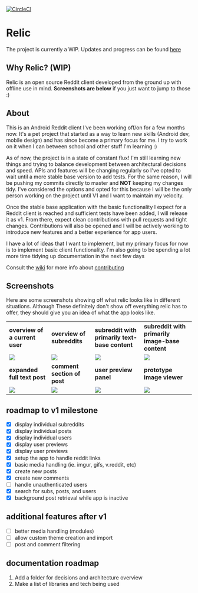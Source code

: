 [![CircleCI](https://circleci.com/gh/boiledbuns/Relic.svg?style=svg)](https://circleci.com/gh/boiledbuns/Relic)
# Relic

The project is currently a WIP. Updates and progress can be found [here](./docs/updates.md)

## Why Relic? (WIP)

Relic is an open source Reddit client developed from the ground up with offline use in mind. **Screenshots are below** if you just want to jump to those :)


## About

This is an Android Reddit client I've been working off/on for a few months now. It's a pet project that started as a way to learn new skills (Android dev, mobile design) and has since become a primary focus for me. I try to work on it when I can between school and other stuff I'm learning :)

As of now, the project is in a state of constant flux! I'm still learning new things and trying to balance development between architectural decisions and speed. APIs and features will be changing regularly so I've opted to wait until a more stable base version to add tests. For the same reason, I will be pushing my commits directly to master and **NOT** keeping my changes tidy. I've considered the options and opted for this because I will be the only person working on the project until V1 and I want to maintain my velocity.

Once the stable base application with the basic functionality I expect for a Reddit client is reached and sufficient tests have been added, I will release it as v1. From there, expect clean contributions with pull requests and tight changes. Contributions will also be opened and I will be actively working to introduce new features and a better experience for app users.

I have a lot of ideas that I want to implement, but my primary focus for now is to implement basic client functionality. I'm also going to be spending a lot more time tidying up documentation in the next few days

Consult the [wiki](https://github.com/13ABEL/Relic/wiki) for more info about [contributing](https://github.com/13ABEL/Relic/wiki/Contribution-Quickstart)

## Screenshots
Here are some screenshots showing off what relic looks like in different situations. Although These definitely don't show off everything relic has to offer, they should give you an idea of what the app looks like.

|||||
|---|---|---|---|
| **overview of a current user** | **overview of subreddits** | **subreddit with primarily text-base content** | **subreddit with primarily image-base content** |
| ![](https://i.imgur.com/XVvXmOk.png) | ![](https://i.imgur.com/iOeXGXC.png) | ![](https://i.imgur.com/5glGf8F.png) | ![](https://i.imgur.com/BshKB1a.png)|
| **expanded full text post** | **comment section of post** | **user preview panel** | **prototype image viewer** |
| ![](https://i.imgur.com/foRqxeu.png) | ![](https://i.imgur.com/E2nLVbK.png) | ![](https://i.imgur.com/b6Yy670.png)| ![](https://i.imgur.com/6Rsokz6.png) |


## roadmap to v1 milestone

- [x] display individual subreddits
- [x] display individual posts
- [x] display individual users
- [x] display user previews
- [x] display user previews
- [x] setup the app to handle reddit links
- [x] basic media handling (ie. imgur, gifs, v.reddit, etc)
- [x] create new posts
- [x] create new comments
- [ ] handle unauthenticated users
- [x] search for subs, posts, and users
- [x] background post retrieval while app is inactive

## additional features after v1

- [ ] better media handling (modules)
- [ ] allow custom theme creation and import
- [ ] post and comment filtering

## documentation roadmap

1. Add a folder for decisions and architecture overview
2. Make a list of libraries and tech being used
